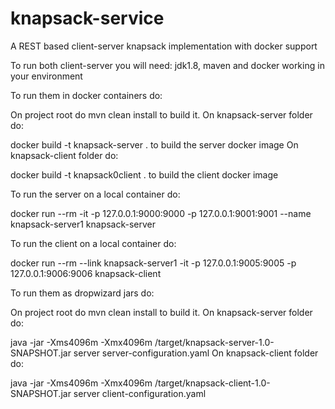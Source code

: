 # knapsack-service
A REST based client-server knapsack implementation with docker support

To run both client-server you will need: jdk1.8, maven and docker working in your environment

To run them in docker containers do:

On project root do mvn clean install to build it.
On knapsack-server folder do: 

docker build -t knapsack-server . to build the server docker image
On knapsack-client folder do: 

docker build -t knapsack0client . to build the client docker image

To run the server on a local container do: 

docker run --rm -it -p 127.0.0.1:9000:9000 -p 127.0.0.1:9001:9001 --name knapsack-server1 knapsack-server

To run the client on a local container do:

docker run --rm --link knapsack-server1  -it -p 127.0.0.1:9005:9005 -p 127.0.0.1:9006:9006 knapsack-client

To run them as dropwizard jars do:

On project root do mvn clean install to build it.
On knapsack-server folder do: 

java -jar -Xms4096m -Xmx4096m /target/knapsack-server-1.0-SNAPSHOT.jar server server-configuration.yaml
On knapsack-client folder do: 

java -jar -Xms4096m -Xmx4096m /target/knapsack-client-1.0-SNAPSHOT.jar server client-configuration.yaml
